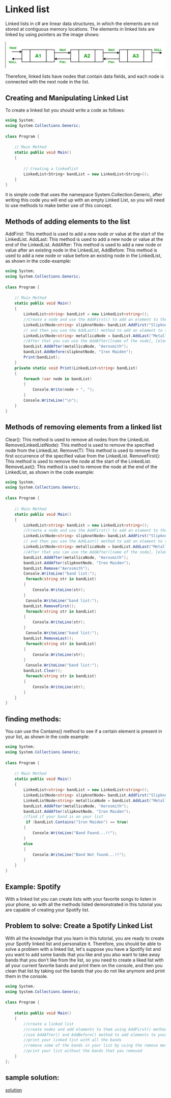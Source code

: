 # Linked list 

Linked lists in c# are linear data structures, in which the elements are not stored at contiguous memory locations. The elements in linked lists are linked by using pointers as the image shows:

![guess_design](Screenshot2.png)

Therefore, linked lists have nodes that contain data fields, and each node is connected with the next node in the list.
## Creating and Manipulating Linked List

To create a linked list you should write a code as follows:

```csharp
using System;
using System.Collections.Generic;
 
class Program {
 
    // Main Method
    static public void Main()
    {
 
        // Creating a linkedlist
        LinkedList<String> bandList = new LinkedList<String>();
    }
}
```

it is simple code that uses the namespace System.Collection.Generic, after writing this code you will end up with an empty Linked List, so you will need to use methods to make better use of this concept. 
## Methods of adding elements to the list
AddFirst: This method is used to add a new node or value at the start of the LinkedList.
AddLast: This method is used to add a new node or value at the end of the LinkedList.
AddAfter: This method is used to add a new node or value after an existing node in the LinkedList, 
AddBefore: This method is used to add a new node or value before an existing node in the LinkedList,  as shown in the code-example:
```csharp
using System;
using System.Collections.Generic;
 
class Program {
 
    // Main Method
    static public void Main()
    {
        LinkedList<string> bandList = new LinkedList<string>();
        //Create a node and use the AddFirst() to add an element to the node.
        LinkedListNode<string> slipknotNode= bandList.AddFirst("Slipknot");
        // and then you use the AddLast() method to add an element to the node that you created.
        LinkedListNode<string> metallicaNode = bandList.AddLast("Metallica");
        //After that you can use the AddAfter([name of the node], [element you wish to add]) to add an element after the node that you created and you can use the AddBefore([name of the node], [element you wish to add]) to add an element before the node that you created.
        bandList.AddAfter(metallicaNode, "Aerosmith");
        bandList.AddBefore(slipknotNode, "Iron Maiden");
        Print(bandList);
    }
    private static void Print(LinkedList<string> bandList)
    { 
        foreach (var node in bandList)
        {
            Console.Write(node + ", ");
        }
        Console.WriteLine("\n");        
    }
}
```
## Methods of removing elements from a linked list
Clear(): This method is used to remove all nodes from the LinkedList.
Remove(LinkedListNode): This method is used to remove the specified node from the LinkedList.
Remove(T): This method is used to remove the first occurrence of the specified value from the LinkedList.
RemoveFirst(): This method is used to remove the node at the start of the LinkedList.
RemoveLast(): This method is used to remove the node at the end of the LinkedList, as shown in the code example:
```csharp
using System;
using System.Collections.Generic;
 
class Program {
 
    // Main Method
    static public void Main()
    {
        LinkedList<string> bandList = new LinkedList<string>();
        //Create a node and use the AddFirst() to add an element to the node.
        LinkedListNode<string> slipknotNode= bandList.AddFirst("Slipknot");
        // and then you use the AddLast() method to add an element to the node that you created.
        LinkedListNode<string> metallicaNode = bandList.AddLast("Metallica");
        //After that you can use the AddAfter([name of the node], [element you wish to add]) to add an element after the node that you created and you can use the AddBefore([name of the node], [element you wish to add]) to add an element before the node that you created.
        bandList.AddAfter(metallicaNode, "Aerosmith");
        bandList.AddAfter(slipknotNode, "Iron Maiden");
        bandList.Remove("Aerosmith");
        Console.WriteLine("band list:");
         foreach(string str in bandList)
        {
            Console.WriteLine(str);
        }
         Console.WriteLine("band list:");
        bandList.RemoveFirst();
         foreach(string str in bandList)
        {
            Console.WriteLine(str);
        }
         Console.WriteLine("band list:");
        bandList.RemoveLast();
         foreach(string str in bandList)
        {
            Console.WriteLine(str);
        }
         Console.WriteLine("band list:");
        bandList.Clear();
         foreach(string str in bandList)
        {
            Console.WriteLine(str);
        }
    }
}
```
## finding methods:
You can use the Contains() method to see if a certain element is present in your list, as shown in the code example:
```csharp
using System;
using System.Collections.Generic;
 
class Program {
 
    // Main Method
    static public void Main()
    {
        LinkedList<string> bandList = new LinkedList<string>();
        LinkedListNode<string> slipknotNode= bandList.AddFirst("Slipknot");
        LinkedListNode<string> metallicaNode = bandList.AddLast("Metallica");
        bandList.AddAfter(metallicaNode, "Aerosmith");
        bandList.AddAfter(slipknotNode, "Iron Maiden");
        //find if your band is on your list
         if (bandList.Contains("Iron Maiden") == true)
        {
            Console.WriteLine("Band Found...!!");
        }
        else
        {
            Console.WriteLine("Band Not found...!!");
        }
    }
}
```
## Example: Spotify
With a linked list you can create lists with your favorite songs to listen in your phone, so with all the methods listed demonstrated in this tutorial you are capable of creating your Spotify list.
## Problem to solve: Create a Spotify Linked List
With all the knowledge that you learn in this tutorial, you are ready to create your Spotify linked list and personalize it. Therefore, you should be able to solve a problem with a linked list, let's suppose you have a Spotify list and you want to add some bands that you like and you also want to take away bands that you don't like from the list, so you need to create a liked list with all your current favorite bands and print them on the console, and then you clean that list by taking out the bands that you do not like anymore and print them in the console.
```csharp
using System;
using System.Collections.Generic;
 
class Program {
 
    static public void Main()
    {
        //create a linked list
        //create nodes and add elements to them using AddFirst() method
        //use AddAfter() and AddBefore() method to add elements to your linked list
        //print your linked list with all the bands
        //remove some of the bands in your list by using the remove methods(Remove(), RemoveFirst(), RemoveLast())
        //print your list without the bands that you removed
    }
};
```
## sample solution:
[solution](/cse_final_p_tutorial/linked_list_solution/Program.cs)